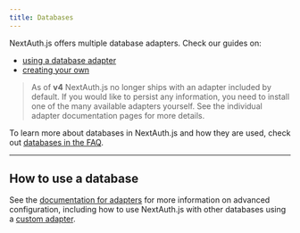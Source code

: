 ```yaml
---
title: Databases
---
```


NextAuth.js offers multiple database adapters. Check our guides on:

- [using a database adapter](/guides/adapters/using-a-database-adapter)
- [creating your own](/guides/adapters/creating-a-database-adapter)

> As of **v4** NextAuth.js no longer ships with an adapter included by default. If you would like to persist any information, you need to install one of the many available adapters yourself. See the individual adapter documentation pages for more details.

To learn more about databases in NextAuth.js and how they are used, check out [databases in the FAQ](/concepts/faq#databases).

---

## How to use a database

See the [documentation for adapters](/reference/adapters/overview) for more information on advanced configuration, including how to use NextAuth.js with other databases using a [custom adapter](/guides/adapters/creating-a-database-adapter).
